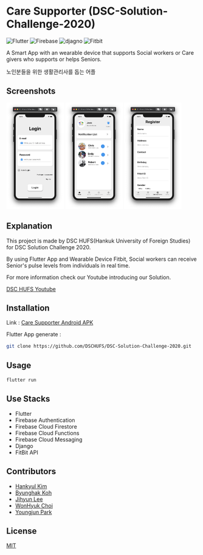 # Care Supporter (DSC-Solution-Challenge-2020)
![Flutter](https://img.shields.io/badge/Dart-Flutter-blue?logo=Flutter)
![Firebase](https://img.shields.io/badge/with-Firebase-FFCC00?logo=Firebase)
![djagno](https://img.shields.io/badge/Python-Django-003300?logo=Django)
![Fitbit](https://img.shields.io/badge/API-Fitbit-66CCCC?logo=Fitbit)


A Smart App with an wearable device that supports Social workers or Care givers who supports or helps Seniors. 

노인분들을 위한 생활관리사를 돕는 어플

## Screenshots
<img src="https://github.com/DSCHUFS/DSC-Solution-Challenge-2020/blob/master/img/login.png" width="30%"> <img src="https://github.com/DSCHUFS/DSC-Solution-Challenge-2020/blob/master/img/main.png" width="30%"> <img src="https://github.com/DSCHUFS/DSC-Solution-Challenge-2020/blob/master/img/register.png" width="30%">

## Explanation
This project is made by DSC HUFS(Hankuk University of Foreign Studies) for DSC Solution Challenge 2020.

By using Flutter App and Wearable Device Fitbit, Social workers can receive Senior's pulse levels from individuals in real time.

For more information check our Youtube introducing our Solution.

[DSC HUFS Youtube](https://youtu.be/sV1MkwgMrNU)

## Installation

Link : [Care Supporter Android APK](https://drive.google.com/file/d/1_O6aemoSKtZFuOccFwqTVMC0eDcvvQ2R/view?usp=sharing)

Flutter App generate :

```bash
git clone https://github.com/DSCHUFS/DSC-Solution-Challenge-2020.git
```

## Usage

```bash
flutter run
```

## Use Stacks
- Flutter
- Firebase Authentication
- Firebase Cloud Firestore
- Firebase Cloud Functions
- Firebase Cloud Messaging
- Django
- FitBit API


## Contributors
- [Hankyul Kim](https://github.com/rlagksruf16)
- [Byunghak Koh](https://github.com/bengHak)
- [Jihyun Lee](https://github.com/jihyunle2)
- [WonHyuk Choi](https://github.com/devluce)
- [Youngjun Park](https://github.com/jun108059)


## License
[MIT](https://choosealicense.com/licenses/mit/)
